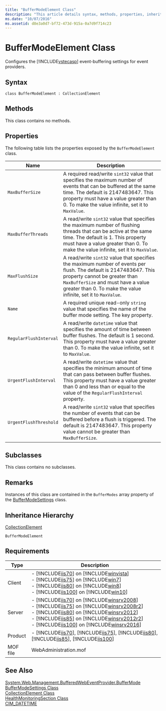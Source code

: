 ```yaml
---
title: "BufferModeElement Class"
description: "This article details syntax, methods, properties, inheritance hierarchy, remarks, and requirements of the BufferModeElement Class."
ms.date: "10/07/2016"
ms.assetid: d8e3a0d7-bf72-473d-915a-0a7d9f714c23
---
```

# BufferModeElement Class
Configures the [!INCLUDE[vstecasp](../wmi-provider/includes/vstecasp-md.md)] event-buffering settings for event providers.  
  
## Syntax  
  
```vbs  
class BufferModeElement : CollectionElement  
```  
  
## Methods  
 This class contains no methods.  
  
## Properties  
 The following table lists the properties exposed by the `BufferModeElement` class.  
  
|Name|Description|  
|----------|-----------------|  
|`MaxBufferSize`|A required read/write `sint32` value that specifies the maximum number of events that can be buffered at the same time. The default is 2147483647. This property must have a value greater than 0. To make the value infinite, set it to `MaxValue`.|  
|`MaxBufferThreads`|A read/write `sint32` value that specifies the maximum number of flushing threads that can be active at the same time. The default is 1. This property must have a value greater than 0. To make the value infinite, set it to `MaxValue`.|  
|`MaxFlushSize`|A read/write `sint32` value that specifies the maximum number of events per flush. The default is 2147483647. This property cannot be greater than `MaxBufferSize` and must have a value greater than 0. To make the value infinite, set it to `MaxValue`.|  
|`Name`|A required unique read-only `string` value that specifies the name of the buffer mode setting. The key property.|  
|`RegularFlushInterval`|A read/write `datetime` value that specifies the amount of time between buffer flushes. The default is 1 second. This property must have a value greater than 0. To make the value infinite, set it to `MaxValue`.|  
|`UrgentFlushInterval`|A read/write `datetime` value that specifies the minimum amount of time that can pass between buffer flushes. This property must have a value greater than 0 and less than or equal to the value of the `RegularFlushInterval` property.|  
|`UrgentFlushThreshold`|A read/write `sint32` value that specifies the number of events that can be buffered before a flush is triggered. The default is 2147483647. This property value cannot be greater than `MaxBufferSize`.|  
  
## Subclasses  
 This class contains no subclasses.  
  
## Remarks  
 Instances of this class are contained in the `BufferModes` array property of the [BufferModeSettings](../wmi-provider/buffermodesettings-class.md) class.  
  
## Inheritance Hierarchy  
 [CollectionElement](../wmi-provider/collectionelement-class.md)  
  
 `BufferModeElement`  
  
## Requirements  
  
|Type|Description|  
|----------|-----------------|  
|Client|-   [!INCLUDE[iis70](../wmi-provider/includes/iis70-md.md)] on [!INCLUDE[winvista](../wmi-provider/includes/winvista-md.md)]<br />-   [!INCLUDE[iis75](../wmi-provider/includes/iis75-md.md)] on [!INCLUDE[win7](../wmi-provider/includes/win7-md.md)]<br />-   [!INCLUDE[iis80](../wmi-provider/includes/iis80-md.md)] on [!INCLUDE[win8](../wmi-provider/includes/win8-md.md)]<br />-   [!INCLUDE[iis100](../wmi-provider/includes/iis100-md.md)] on [!INCLUDE[win10](../wmi-provider/includes/win10-md.md)]|  
|Server|-   [!INCLUDE[iis70](../wmi-provider/includes/iis70-md.md)] on [!INCLUDE[winsrv2008](../wmi-provider/includes/winsrv2008-md.md)]<br />-   [!INCLUDE[iis75](../wmi-provider/includes/iis75-md.md)] on [!INCLUDE[winsrv2008r2](../wmi-provider/includes/winsrv2008r2-md.md)]<br />-   [!INCLUDE[iis80](../wmi-provider/includes/iis80-md.md)] on [!INCLUDE[winsrv2012](../wmi-provider/includes/winsrv2012-md.md)]<br />-   [!INCLUDE[iis85](../wmi-provider/includes/iis85-md.md)] on [!INCLUDE[winsrv2012r2](../wmi-provider/includes/winsrv2012r2-md.md)]<br />-   [!INCLUDE[iis100](../wmi-provider/includes/iis100-md.md)] on [!INCLUDE[winsrv2016](../wmi-provider/includes/winsrv2016-md.md)]|  
|Product|-   [!INCLUDE[iis70](../wmi-provider/includes/iis70-md.md)], [!INCLUDE[iis75](../wmi-provider/includes/iis75-md.md)], [!INCLUDE[iis80](../wmi-provider/includes/iis80-md.md)], [!INCLUDE[iis85](../wmi-provider/includes/iis85-md.md)], [!INCLUDE[iis100](../wmi-provider/includes/iis100-md.md)]|  
|MOF file|WebAdministration.mof|  
  
## See Also  
 [System.Web.Management.BufferedWebEventProvider.BufferMode](/dotnet/api/system.web.management.bufferedwebeventprovider.buffermode)  
 [BufferModeSettings Class](../wmi-provider/buffermodesettings-class.md)   
 [CollectionElement Class](../wmi-provider/collectionelement-class.md)   
 [HealthMonitoringSection Class](../wmi-provider/healthmonitoringsection-class.md)   
 [CIM_DATETIME](https://go.microsoft.com/fwlink/?LinkId=57551)
